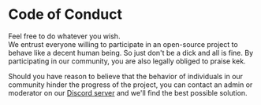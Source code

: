 # Code of Conduct
Feel free to do whatever you wish.<br>
We entrust everyone willing to participate
in an open-source project to behave like a decent human being. So just don't be
a dick and all is fine. By participating in our community, you are also legally
obliged to praise kek.

Should you have reason to believe that the behavior of individuals in our
community hinder the progress of the project, you can contact an admin or
moderator on our [Discord server](https://discord.gg/AG8RPZ8)
and we'll find the best possible solution.